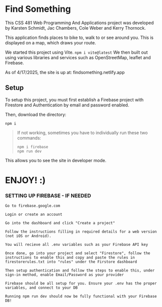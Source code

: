 # Find Something

This CSS 481 Web Programming And Applications project was developed by Karsten Schmidt, Jac Chambers, Cole Weber and Kerry Thornock.

This application finds places to bike to, walk to or see around you. This is displayed on a map, which draws your route. 

We started this project using Vite. 
```npm i vite@latest```
We then built out using various libraries and services such as OpenStreetMap, leaflet and Firebase.

As of 4/17/2025, the site is up at: findsomething.netlify.app

## Setup
To setup this project, you must first establish a Firebase project with Firestore and Authentication by email and password enabled.

Then, download the directory: 
```
npm i
```
> If not working, sometimes you have to individually run these two commands:
> ```
> npm i firebase 
> npm run dev
> ```
This allows you to see the site in developer mode.

# ENJOY! :)

### SETTING UP FIREBASE - IF NEEDED

```
Go to firebase.google.com

Login or create an account

Go into the dashboard and click "Create a project"

Follow the instructions filling in required details for a web version (not iOS or Android).

You will recieve all .env variables such as your Firebase API key

Once done, go into your project and select "Firestore", follow the instructions to enable this and copy and paste the rules in firestorerules.txt into "rules" under the Firstore dashboard

Then setup authentication and follow the steps to enable this, under sign-in method, enable Email/Password as your provider

Firebase should be all setup for you. Ensure your .env has the proper variables, and connect to your DB

Running npm run dev should now be fully functional with your Firebase DB!  
```
